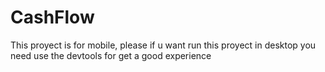 # CashFlow
This proyect is for mobile, please if u want run this proyect in desktop you need use the devtools for get a good experience

